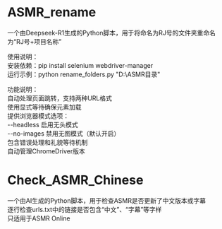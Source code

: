 # ASMR_rename
一个由Deepseek-R1生成的Python脚本，用于将命名为RJ号的文件夹重命名为“RJ号+项目名称”  
  
使用说明：  
安装依赖：pip install selenium webdriver-manager  
运行示例：python rename_folders.py "D:\ASMR目录"  

功能说明：  
自动处理页面跳转，支持两种URL格式  
使用显式等待确保元素加载  
提供浏览器模式选项：  
--headless 启用无头模式  
--no-images 禁用无图模式（默认开启）  
包含错误处理和礼貌等待机制  
自动管理ChromeDriver版本  

# Check_ASMR_Chinese
一个由AI生成的Python脚本，用于检查ASMR是否更新了中文版本或字幕  
逐行检查urls.txt中的链接是否包含“中文”、“字幕”等字样  
只适用于ASMR Online
